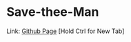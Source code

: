 # Save-thee-Man
Link: [Github Page](https://pineapplesofjustice.github.io/Save-thee-Man/ "Save-thee-Man") [Hold Ctrl for New Tab]
